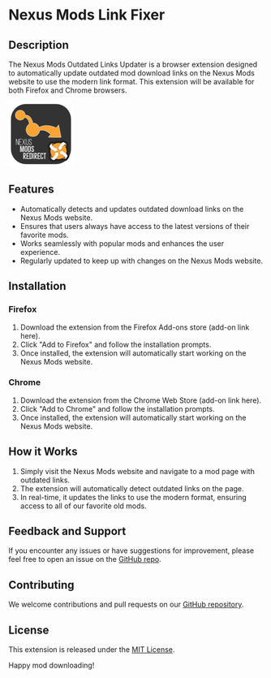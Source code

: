 # Nexus Mods Link Fixer

## Description

The Nexus Mods Outdated Links Updater is a browser extension designed to automatically update outdated mod download links on the Nexus Mods website to use the modern link format. This extension will be available for both Firefox and Chrome browsers.

![Nexus Mods Manager Link Fixer](icons/nmr-128.png)

## Features

- Automatically detects and updates outdated download links on the Nexus Mods website.
- Ensures that users always have access to the latest versions of their favorite mods.
- Works seamlessly with popular mods and enhances the user experience.
- Regularly updated to keep up with changes on the Nexus Mods website.

## Installation

### Firefox

1. Download the extension from the Firefox Add-ons store (add-on link here).
2. Click "Add to Firefox" and follow the installation prompts.
3. Once installed, the extension will automatically start working on the Nexus Mods website.

### Chrome

1. Download the extension from the Chrome Web Store (add-on link here).
2. Click "Add to Chrome" and follow the installation prompts.
3. Once installed, the extension will automatically start working on the Nexus Mods website.

## How it Works

1. Simply visit the Nexus Mods website and navigate to a mod page with outdated links.
2. The extension will automatically detect outdated links on the page.
3. In real-time, it updates the links to use the modern format, ensuring access to all of our favorite old mods.

## Feedback and Support

If you encounter any issues or have suggestions for improvement, please feel free to open an issue on the [GitHub repo](https://github.com/a2937/nm-link-fixer/issues).

## Contributing

We welcome contributions and pull requests on our [GitHub repository](https://github.com/a2937/nm-link-fixer).

## License

This extension is released under the [MIT License](LICENSE.md).

Happy mod downloading!
